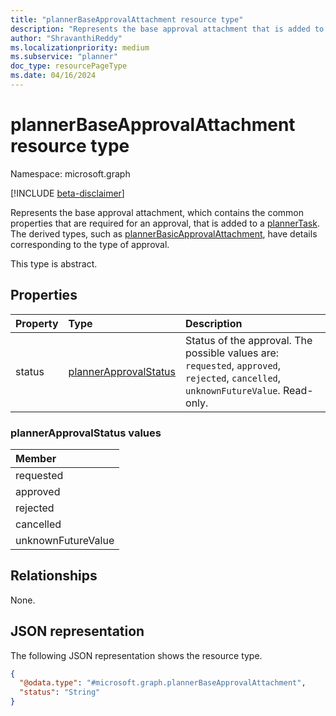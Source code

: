 ```yaml
---
title: "plannerBaseApprovalAttachment resource type"
description: "Represents the base approval attachment that is added to a plannerTask, which contains the common properties that are required for an approval."
author: "ShravanthiReddy"
ms.localizationpriority: medium
ms.subservice: "planner"
doc_type: resourcePageType
ms.date: 04/16/2024
---
```


# plannerBaseApprovalAttachment resource type

Namespace: microsoft.graph

[!INCLUDE [beta-disclaimer](../../includes/beta-disclaimer.md)]

Represents the base approval attachment, which contains the common properties that are required for an approval, that is added to a [plannerTask](plannertask.md). The derived types, such as [plannerBasicApprovalAttachment](plannerbasicapprovalattachment.md), have details corresponding to the type of approval.

This type is abstract.

## Properties
|Property|Type|Description|
|:---|:---|:---|
|status|[plannerApprovalStatus](../resources/plannerbaseapprovalattachment.md#plannerapprovalstatus-values)|Status of the approval. The possible values are: `requested`, `approved`, `rejected`, `cancelled`, `unknownFutureValue`. Read-only.

### plannerApprovalStatus values 

| Member             |
|:-------------------|
| requested          |
| approved           |
| rejected           |
| cancelled          |
| unknownFutureValue |

## Relationships
None.

## JSON representation
The following JSON representation shows the resource type.
<!-- {
  "blockType": "resource",
  "@odata.type": "microsoft.graph.plannerBaseApprovalAttachment"
}
-->
``` json
{
  "@odata.type": "#microsoft.graph.plannerBaseApprovalAttachment",
  "status": "String"
}
```

